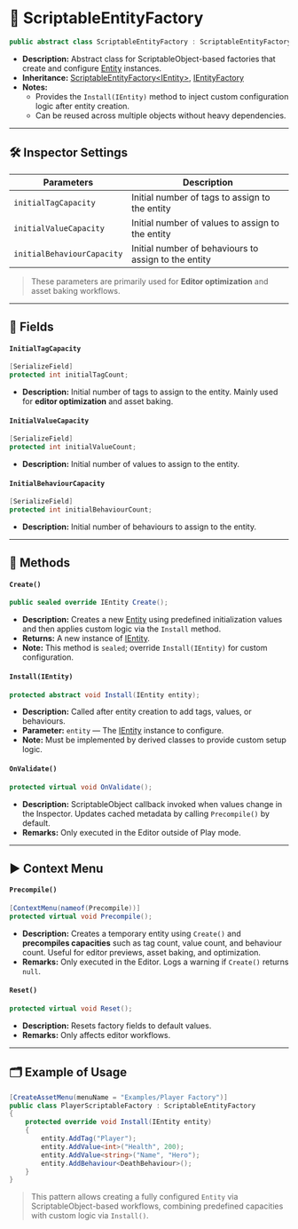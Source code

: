 # 🧩️ ScriptableEntityFactory

```csharp
public abstract class ScriptableEntityFactory : ScriptableEntityFactory<IEntity>, IEntityFactory
```

- **Description:** Abstract class for ScriptableObject-based factories that create and
  configure [Entity](../Entities/Entity.md) instances.
- **Inheritance:** [ScriptableEntityFactory\<IEntity>](ScriptableEntityFactory%601.md),
  [IEntityFactory](IEntityFactory.md)
- **Notes:** 
  - Provides the `Install(IEntity)` method to inject custom configuration logic after entity creation.
  -  Can be reused across multiple objects without heavy dependencies.

---

## 🛠 Inspector Settings

| Parameters                 | Description                                          | 
|----------------------------|------------------------------------------------------|
| `initialTagCapacity`       | Initial number of tags to assign to the entity       |
| `initialValueCapacity`     | Initial number of values to assign to the entity     |
| `initialBehaviourCapacity` | Initial number of behaviours to assign to the entity |

> These parameters are primarily used for **Editor optimization** and asset baking workflows.

---

## 🧱 Fields

#### `InitialTagCapacity`

```csharp
[SerializeField]
protected int initialTagCount;
```

- **Description:** Initial number of tags to assign to the entity. Mainly used for **editor optimization** and asset
  baking.

#### `InitialValueCapacity`

```csharp
[SerializeField]
protected int initialValueCount;
```

- **Description:** Initial number of values to assign to the entity.

#### `InitialBehaviourCapacity`

```csharp
[SerializeField]
protected int initialBehaviourCount;
```

- **Description:** Initial number of behaviours to assign to the entity.

---

## 🏹 Methods

#### `Create()`

```csharp
public sealed override IEntity Create();
```

- **Description:** Creates a new [Entity](../Entities/Entity.md) using predefined initialization values and then applies
  custom logic via the `Install` method.
- **Returns:** A new instance of [IEntity](../Entities/IEntity.md).
- **Note:** This method is `sealed`; override `Install(IEntity)` for custom configuration.

#### `Install(IEntity)`

```csharp
protected abstract void Install(IEntity entity);
```

- **Description:** Called after entity creation to add tags, values, or behaviours.
- **Parameter:** `entity` — The [IEntity](../Entities/IEntity.md) instance to configure.
- **Note:** Must be implemented by derived classes to provide custom setup logic.

#### `OnValidate()`

```csharp
protected virtual void OnValidate();
```

- **Description:** ScriptableObject callback invoked when values change in the Inspector. Updates cached metadata by
  calling `Precompile()` by default.
- **Remarks:** Only executed in the Editor outside of Play mode.

---

## ▶️ Context Menu

#### `Precompile()`

```csharp
[ContextMenu(nameof(Precompile))]
protected virtual void Precompile();
```

- **Description:** Creates a temporary entity using `Create()` and **precompiles capacities** such as tag count, value
  count, and behaviour count. Useful for editor previews, asset baking, and optimization.
- **Remarks:** Only executed in the Editor. Logs a warning if `Create()` returns `null`.

#### `Reset()`

```csharp
protected virtual void Reset();
```

- **Description:** Resets factory fields to default values.
- **Remarks:** Only affects editor workflows.

---

## 🗂 Example of Usage

```csharp
[CreateAssetMenu(menuName = "Examples/Player Factory")]
public class PlayerScriptableFactory : ScriptableEntityFactory
{
    protected override void Install(IEntity entity)
    {
        entity.AddTag("Player");
        entity.AddValue<int>("Health", 200);
        entity.AddValue<string>("Name", "Hero");
        entity.AddBehaviour<DeathBehaviour>();
    }
}
```

> This pattern allows creating a fully configured `Entity` via ScriptableObject-based workflows, combining predefined
> capacities with custom logic via `Install()`.
